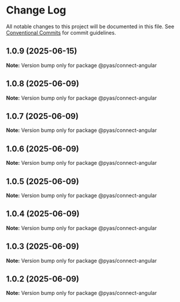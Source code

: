 # Change Log

All notable changes to this project will be documented in this file.
See [Conventional Commits](https://conventionalcommits.org) for commit guidelines.

## 1.0.9 (2025-06-15)

**Note:** Version bump only for package @pyas/connect-angular





## 1.0.8 (2025-06-09)

**Note:** Version bump only for package @pyas/connect-angular





## 1.0.7 (2025-06-09)

**Note:** Version bump only for package @pyas/connect-angular





## 1.0.6 (2025-06-09)

**Note:** Version bump only for package @pyas/connect-angular





## 1.0.5 (2025-06-09)

**Note:** Version bump only for package @pyas/connect-angular





## 1.0.4 (2025-06-09)

**Note:** Version bump only for package @pyas/connect-angular





## 1.0.3 (2025-06-09)

**Note:** Version bump only for package @pyas/connect-angular





## 1.0.2 (2025-06-09)

**Note:** Version bump only for package @pyas/connect-angular
